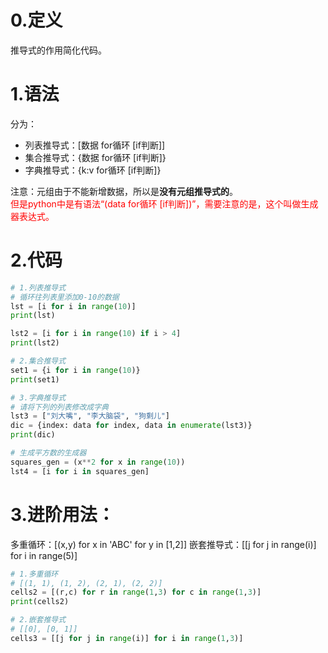 # 0.定义
推导式的作用简化代码。
# 1.语法
分为：
- 列表推导式：[数据 for循环 [if判断]]
- 集合推导式：{数据 for循环 [if判断]}
- 字典推导式：{k:v for循环 [if判断]}

注意：元组由于不能新增数据，所以是**没有元组推导式的**。</br>
<font color="red">但是python中是有语法“(data for循环 [if判断])”，需要注意的是，这个叫做生成器表达式。</font>

# 2.代码
```python
# 1.列表推导式
# 循环往列表里添加0-10的数据
lst = [i for i in range(10)]
print(lst)

lst2 = [i for i in range(10) if i > 4]
print(lst2) 

# 2.集合推导式
set1 = {i for i in range(10)}
print(set1)

# 3.字典推导式
# 请将下列的列表修改成字典
lst3 = ["刘大嘴", "李大脑袋", "狗剩儿"]
dic = {index: data for index, data in enumerate(lst3)}
print(dic)

# 生成平方数的生成器
squares_gen = (x**2 for x in range(10))
lst4 = [i for i in squares_gen]

```
# 3.进阶用法‌：
多重循环：[(x,y) for x in 'ABC' for y in [1,2]]
嵌套推导式：[[j for j in range(i)] for i in range(5)]

```python
# 1.多重循环
# [(1, 1), (1, 2), (2, 1), (2, 2)]
cells2 = [(r,c) for r in range(1,3) for c in range(1,3)]
print(cells2)

# 2.嵌套推导式
# [[0], [0, 1]]
cells3 = [[j for j in range(i)] for i in range(1,3)]
```